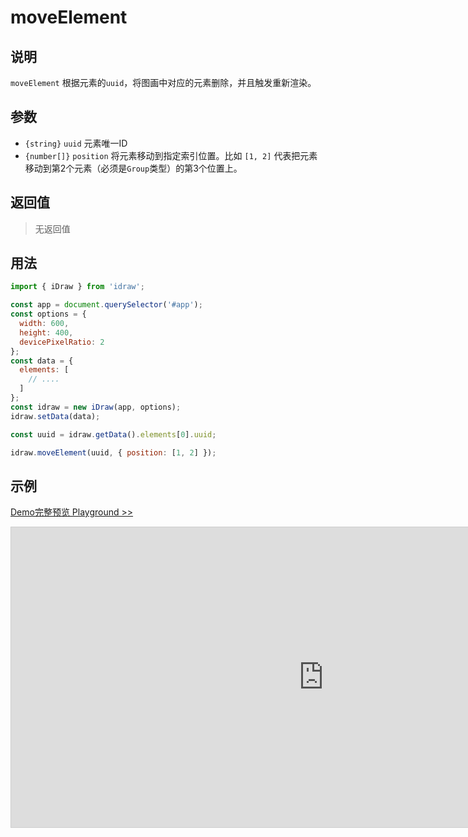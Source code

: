 # moveElement

## 说明

`moveElement` 根据元素的`uuid`，将图画中对应的元素删除，并且触发重新渲染。

## 参数

- `{string}` `uuid` 元素唯一ID
- `{number[]}` `position` 将元素移动到指定索引位置。比如 `[1, 2]` 代表把元素移动到第2个元素（必须是`Group`类型）的第3个位置上。

## 返回值

> 无返回值

## 用法

```js
import { iDraw } from 'idraw';

const app = document.querySelector('#app');
const options = {
  width: 600,
  height: 400,
  devicePixelRatio: 2
};
const data = {
  elements: [
    // ....
  ]
};
const idraw = new iDraw(app, options);
idraw.setData(data);

const uuid = idraw.getData().elements[0].uuid;

idraw.moveElement(uuid, { position: [1, 2] });
```

## 示例

[Demo完整预览 Playground >>](https://idraw.js.org/playground/?demo=api-deleteElement)

<iframe class="idraw-playground-preview" 
  src="https://idraw.js.org/playground/?demo=api-deleteElement&header=false&sider=false&default-editor-split=50" 
  width="1000" height="480" frameborder="no" border="0"
  style="border: 1px solid #cecece; margin: 0px auto;"
></iframe>
